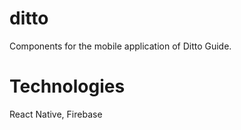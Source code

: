 # ditto

Components for the mobile application of Ditto Guide.

# Technologies
React Native, Firebase
